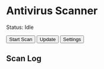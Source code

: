 <!DOCTYPE html>
<html lang="en">
<head>
  <meta charset="UTF-8" />
  <meta name="viewport" content="width=device-width, initial-scale=1.0"/>
  <title>Simple Antivirus UI</title>
  <style>
    
body {
  font-family: Arial, sans-serif;
  background-color: #f2f2f2;
  color: #333;
  margin: 0;
  padding: 20px;
}

.container {
  max-width: 600px;
  margin: auto;
  background: white;
  padding: 30px;
  border-radius: 8px;
  box-shadow: 0 4px 8px rgba(0,0,0,0.1);
}

h1 {
  color: #007BFF;
  text-align: center;
}

.status {
  font-weight: bold;
  color: green;
}

.buttons {
  display: flex;
  justify-content: space-around;
  margin: 20px 0;
}

button {
  padding: 10px 20px;
  background: #007BFF;
  color: white;
  border: none;
  border-radius: 5px;
  cursor: pointer;
}

button:hover {
  background: #0056b3;
}

.log {
  background: #f9f9f9;
  border: 1px solid #ddd;
  padding: 15px;
  border-radius: 5px;
  max-height: 200px;
  overflow-y: auto;
}

.log ul {
  list-style: none;
  padding: 0;
}

.log li {
  margin: 5px 0;
  font-size: 14px;
}

  </style>
</head>
<body>
  <div class="container">
    <h1>Antivirus Scanner</h1>
    <p>Status: <span class="status">Idle</span></p>
    <div class="buttons">
      <button onclick="fakeScan()">Start Scan</button>
      <button>Update</button>
      <button>Settings</button>
    </div>
    <div class="log">
      <h2>Scan Log</h2>
      <ul id="scan-log"></ul>
    </div>
  </div>

  <script>
    function fakeScan() {
      document.querySelector(".status").textContent = "Scanning...";
      const log = document.getElementById("scan-log");
      log.innerHTML = "";
      const fakeFiles = ["C:/Windows/System32", "C:/Program Files", "D:/Games", "C:/Users/You/Documents"];
      fakeFiles.forEach((file, index) => {
        setTimeout(() => {
          const li = document.createElement("li");
          li.textContent = `Scanned: ${file} - No Threats Found`;
          log.appendChild(li);
          if (index === fakeFiles.length - 1) {
            document.querySelector(".status").textContent = "Scan Complete";
          }
        }, index * 1000);
      });
    }
  </script>
</body>
</html>










